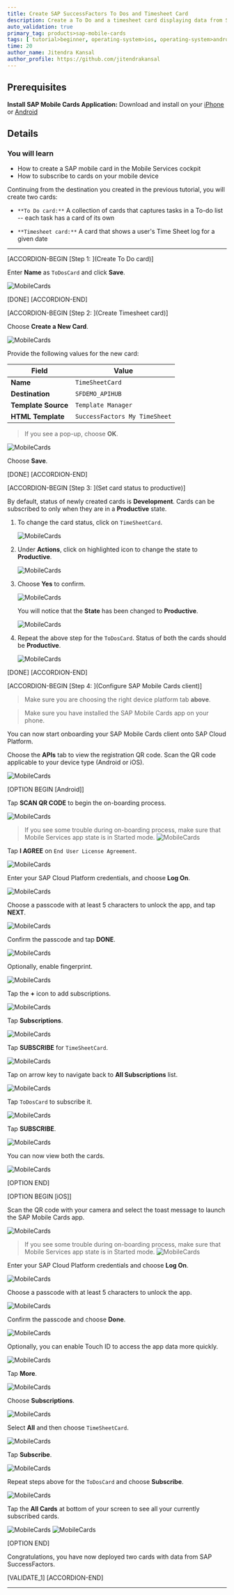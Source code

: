 ```yaml
---
title: Create SAP SuccessFactors To Dos and Timesheet Card
description: Create a To Do and a timesheet card displaying data from SAP SuccessFactors.
auto_validation: true
primary_tag: products>sap-mobile-cards
tags: [ tutorial>beginner, operating-system>ios, operating-system>android, topic>mobile, products>sap-cloud-platform, products>sap-mobile-cards, software-product-function>sap-cloud-platform-mobile-services ]
time: 20
author_name: Jitendra Kansal
author_profile: https://github.com/jitendrakansal
---
```


## Prerequisites
**Install SAP Mobile Cards Application:** Download and install on your [iPhone](https://itunes.apple.com/us/app/sap-content-to-go/id1168110623?mt=8) or [Android](https://play.google.com/store/apps/details?id=com.sap.content2go)

## Details
### You will learn
  - How to create a SAP mobile card in the Mobile Services cockpit
  - How to subscribe to cards on your mobile device

Continuing from the destination you created in the previous tutorial, you will create two cards:

  - `**To Do card:**` A collection of cards that captures tasks in a To-do list -- each task has a card of its own

  - `**Timesheet card:**` A card that shows a user's Time Sheet log for a given date

---

[ACCORDION-BEGIN [Step 1: ](Create To Do card)]

Enter **Name** as `ToDosCard` and click **Save**.

![MobileCards](img_1.png)

[DONE]
[ACCORDION-END]

[ACCORDION-BEGIN [Step 2: ](Create Timesheet card)]

Choose **Create a New Card**.

![MobileCards](img_4.png)

Provide the following values for the new card:

| Field | Value |
|----|----|
| **Name** | `TimeSheetCard` |
| **Destination** | `SFDEMO_APIHUB` |
| **Template Source** | `Template Manager` |
| **HTML Template** | `SuccessFactors My TimeSheet` |

> If you see a pop-up, choose **OK**.

![MobileCards](img_5.png)

Choose **Save**.

[DONE]
[ACCORDION-END]

[ACCORDION-BEGIN [Step 3: ](Set card status to productive)]

By default, status of newly created cards is **Development**. Cards can be subscribed to only when they are in a **Productive** state.

1. To change the card status, click on `TimeSheetCard`.

    ![MobileCards](img_5.1.png)

2. Under **Actions**, click on highlighted icon to change the state to **Productive**.

    ![MobileCards](img_5.2.png)

3. Choose **Yes** to confirm.

    ![MobileCards](img_5.3.png)

    You will notice that the **State** has been changed to **Productive**.

    ![MobileCards](img_5.4.png)

4. Repeat the above step for the `ToDosCard`. Status of both the cards should be **Productive**.

    ![MobileCards](img_5.5.png)

[DONE]
[ACCORDION-END]

[ACCORDION-BEGIN [Step 4: ](Configure SAP Mobile Cards client)]

>Make sure you are choosing the right device platform tab **above**.

>Make sure you have installed the SAP Mobile Cards app on your phone.

You can now start onboarding your SAP Mobile Cards client onto SAP Cloud Platform.

Choose the **APIs** tab to view the registration QR code. Scan the QR code applicable to your device type (Android or iOS).

![MobileCards](img_101.png)

[OPTION BEGIN [Android]]

Tap **SCAN QR CODE** to begin the on-boarding process.

![MobileCards](img_1.jpg)

>If you see some trouble during on-boarding process, make sure that Mobile Services app state is in Started mode.
>![MobileCards](img_102.png)

Tap **I AGREE** on `End User License Agreement`.

![MobileCards](img_2.jpg)

Enter your SAP Cloud Platform credentials, and choose **Log On**.

![MobileCards](img_3.jpg)

Choose a passcode with at least 5 characters to unlock the app, and tap **NEXT**.

![MobileCards](img_4.jpg)

Confirm the passcode and tap **DONE**.

![MobileCards](img_5.jpg)

Optionally, enable fingerprint.

![MobileCards](img_6.jpg)

Tap the **+** icon to add subscriptions.

![MobileCards](img_7.jpg)

Tap **Subscriptions**.

![MobileCards](img_8.jpg)

Tap **SUBSCRIBE** for `TimeSheetCard`.

![MobileCards](img_9.jpg)

Tap on arrow key to navigate back to **All Subscriptions** list.

![MobileCards](img_201.png)

Tap `ToDosCard` to subscribe it.

![MobileCards](img_202.png)

Tap **SUBSCRIBE**.

![MobileCards](img_10.jpg)

You can now view both the cards.

![MobileCards](img_11.jpg)

[OPTION END]

[OPTION BEGIN [iOS]]

Scan the QR code with your camera and select the toast message to launch the SAP Mobile Cards app.

![MobileCards](img_017.png)

>If you see some trouble during on-boarding process, make sure that Mobile Services app state is in Started mode.
>![MobileCards](img_102.png)

Enter your SAP Cloud Platform credentials and choose **Log On**.

![MobileCards](IMG_1.1.PNG)

Choose a passcode with at least 5 characters to unlock the app.

![MobileCards](IMG_1.2.PNG)

Confirm the passcode and choose **Done**.

![MobileCards](IMG_1.3.PNG)

Optionally, you can enable Touch ID to access the app data more quickly.

![MobileCards](IMG_1.4.PNG)

Tap **More**.

![MobileCards](IMG_1.5.PNG)

Choose **Subscriptions**.

![MobileCards](IMG_1.6.PNG)

Select **All** and then choose `TimeSheetCard`.

![MobileCards](IMG_1.7.PNG)

Tap **Subscribe**.

![MobileCards](IMG_1.8.PNG)

Repeat steps above for the `ToDosCard` and choose **Subscribe**.

![MobileCards](IMG_1.9.PNG)

Tap the **All Cards** at bottom of your screen to see all your currently subscribed cards.

![MobileCards](IMG_1.10.PNG)
![MobileCards](IMG_1.11.PNG)

[OPTION END]

Congratulations, you have now deployed two cards with data from SAP SuccessFactors.

[VALIDATE_1]
[ACCORDION-END]

---
